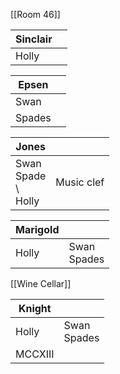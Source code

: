 
[[Room 46]]

| **Sinclair** |     |
| ------------ | --- |
| Holly        |     |

| **Epsen** |     |
| --------- | --- |
| Swan      |     |
| Spades    |     |

| **Jones**                    |            |
| ---------------------------- | ---------- |
| Swan<br>Spade<br>\ <br>Holly | Music clef |

| **Marigold** |                |
| ------------ | -------------- |
| Holly        | Swan<br>Spades |

[[Wine Cellar]]

| **Knight** |                |
| ---------- | -------------- |
| Holly      | Swan<br>Spades |
| MCCXIII    |                |
